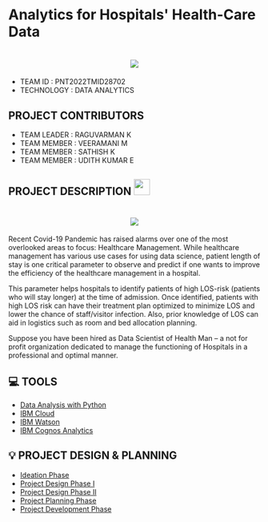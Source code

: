 # Analytics for Hospitals' Health-Care Data
<h1  align="center" align="fill"><a href="https://github.com/IBM-EPBL/IBM-Project-50582-1660916966"> <img src="https://media4.giphy.com/media/JkVnfE54QdOMQBxmHg/giphy.gif?cid=ecf05e47215r4rmaf63buj3u3ggjs78cg9o7yq90umsqfl35&rid=giphy.gif&ct=g"></a></h1>

  - TEAM ID : PNT2022TMID28702
  - TECHNOLOGY : DATA ANALYTICS
 
## PROJECT CONTRIBUTORS
  - TEAM LEADER : RAGUVARMAN K
  - TEAM MEMBER : VEERAMANI M
  - TEAM MEMBER : SATHISH K
  - TEAM MEMBER : UDITH KUMAR E

 ## PROJECT DESCRIPTION <img src="https://media3.giphy.com/media/MCO1kdGhOs2bMcdQKa/giphy.gif?cid=ecf05e47d1aooffyrjz04dhi6vs7g6ohwuu5i2bxt8vbyegj&rid=giphy.gif&ct=s" width="32" height="32">
<div> <h1 align="center" align="fill" ><img src="https://i.pinimg.com/originals/27/e9/6e/27e96ef235e0a505bb7afdb18849e664.gif"></h1>
<p>Recent Covid-19 Pandemic has raised alarms over one of the most overlooked areas to focus: Healthcare
Management. While healthcare management has various use cases for using data science, patient length of stay is one critical parameter to observe and predict if one wants to improve the efficiency of the healthcare management in a hospital.

This parameter helps hospitals to identify patients of high LOS-risk (patients who will stay longer) at the time of admission. Once identified, patients with high LOS risk can have their treatment plan optimized to minimize LOS and lower the chance of staff/visitor infection. Also, prior knowledge of LOS can aid in logistics such as room and bed allocation planning.

Suppose you have been hired as Data Scientist of Health Man – a not for profit organization dedicated to manage the functioning of Hospitals in a professional and optimal manner.</p> </div>

## 💻 TOOLS

 - [Data Analysis with Python](https://en.wikipedia.org/wiki/Data_analysis)
 - [IBM Cloud](https://en.wikipedia.org/wiki/IBM_Cloud)
 - [IBM Watson](https://en.wikipedia.org/wiki/IBM_Watson)
 - [IBM Cognos Analytics](https://en.wikipedia.org/wiki/IBM_Cognos_Analytics)

## 💡 PROJECT DESIGN & PLANNING
 - [Ideation Phase](https://github.com/IBM-EPBL/IBM-Project-50582-1660916966/tree/main/Project%20Design%20%26%20Planning/Ideation%20Phase)
 - [Project Design Phase I](https://github.com/IBM-EPBL/IBM-Project-50582-1660916966/tree/main/Project%20Design%20%26%20Planning/Project%20Design%20Phase%201)
 - [Project Design Phase II](https://github.com/IBM-EPBL/IBM-Project-50582-1660916966/tree/main/Project%20Design%20%26%20Planning/Project%20Design%20Phase%20II)
 - [Project Planning Phase](https://github.com/IBM-EPBL/IBM-Project-50582-1660916966/tree/main/Project%20Design%20%26%20Planning/Project%20Planning)
 - [Project Development Phase](https://github.com/IBM-EPBL/IBM-Project-50582-1660916966/tree/main/Project%20Development%20Phase)

